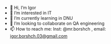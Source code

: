 - 👋 Hi, I’m Igor
- 👀 I’m interested in IT
- 🌱 I’m currently learning in DNU
- 💞️ I’m looking to collaborate on QA engineering
- 📫 How to reach me: Inst: @mr.borshch , email: igor.borshch.03@gmail.com

<!---
B1ueRay/B1ueRay is a ✨ special ✨ repository because its `README.md` (this file) appears on your GitHub profile.
You can click the Preview link to take a look at your changes.
--->
